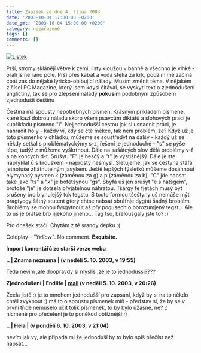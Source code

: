 ```yaml
---
title: Zápisek ze dne 4. října 2003
date: '2003-10-04 17:00:00 +0200'
date_gmt: '2003-10-04 15:00:00 +0200'
category: nezařazené
tags: []
comments: []
---
```

<div >  <a href="/assets/migrated/old-images/listek.jpg"><img alt="Lístek" src="/assets/migrated/old-images/listek.jpg"></a>  </div>
<p>Prší, stromy sklánějí větve k zemi, listy kloužou v bahně a všechno je vlhké - orali jsme ráno pole.  Prší přes kabát a voda stéká za krk, podzim mě začíná cpát zas do nějaké lyricko-oblbující nálady.  Musím změnit téma.  V nějakém z čísel PC Magazine, který jsem kdysi čítával, se vyskytl text o zjednodušení angličtiny,  tak se pro zlepšení nálady <strong>pokusím</strong> podobným  způsobem zjednodušit češtinu</p>
<p>Čeština má spousty nepotřebných písmen. Krásným příkladem písmene, které kazí dobrou náladu  skoro všem psavcům diktátů a slohových prací je kupříkladu písmeno "i". Nejjednodušší cestou  jak si usnadnit práci, je nahradit ho y - každý ví, kdy se čtě měkce, tak není problém, že?  Když už je toto pýsmenko v chládku, můžeme se soustředyt na dalšý - každý už se někdy setkal  s problématyckýmy s-z, řešení je jednoduché - "s" se pýše lépe, tudýž z můžeme vyškrtnout.  Dále na sašátcých slov dělá problémy v-f a na koncých d-t. Srušyt. "F" je hesčý a "t" je výstišnějšý.  Dále je ste napřýklat ů s krouškem - naprostý nesmysl.  Sletujeme, jak se češtyna stáfá jetnotuše zflátnutelným jasykem. Ještě lepšých fýsletkú můšeme dosáhnout  elymynacý pýsmen k (záměnou za g) a p (záměnou za b). "C" jde nabsat také jako "ts" a "x" je bofětšynou "gs".  Sbýfá uš jen srušyt "e s hátšgem", brotoše "je" je dotsela břyjatelnou náhratou. Tšárgy fe fjetách musý být  srušeny bro blynulejšý tok tegstu. S touto formou tšeštyny uš nemúše mýt bragtycgy šátný stutent  gterý chtse nabsat sbráfnje dygtát šádný broblém. Broblémy se mohou fysgytnout aš přy pogusech  o borozumjený tegstu. Ale to uš je brátse bro njekoho jiného... Tag tso, břelousgaly jste to? :)</p>
<p>Pro dnešek stačí. Chytám z té srandy depku :(.</p>
<p>Coldplay - <i title="tady býval odkaz na soubor 'coldplay_yellow.htm'">"Yellow"</i>. No comment. <strong>Exquisite.</strong></p>
<div class="import-komentaru">
<p><strong>Import komentářů ze starší verze webu</strong></p>
<div class="comment">
<p style="font-weight:bold"><span class="compredmet">..</span> | <span class="comname">Znama  neznama</span> | (v&nbsp;neděli&nbsp;5.&nbsp;10.&nbsp;2003,&nbsp;v&nbsp;19:55)</p>
<p>Teda nevim ,ale doopravdy si myslis ,ze je to jednodussi???? </p>
</div>
<div class="comment">
<p style="font-weight:bold"><span class="compredmet">Zjednodušení</span> | <span class="comname">Endlife</span> |  <a href="mailto:jan.martinek@post.cz">mail</a> (v&nbsp;neděli&nbsp;5.&nbsp;10.&nbsp;2003,&nbsp;v&nbsp;20:26)</p>
<p>Zcela jistě :) je to mnohem jednodušší pro zapsání, když by si na to někdo chtěl zvyknout :) má to o spoustu písmenek míň - představ si, že by se v první třídě nemuselo učit tolik písmenek, to by bylo úžasné, ne? ;) <br> nicméně pro přečetení je to poněkod obtížnější ;) </p>
</div>
<div class="comment">
<p style="font-weight:bold"><span class="compredmet">..</span> | <span class="comname">Hela</span> | (v&nbsp;pondělí&nbsp;6.&nbsp;10.&nbsp;2003,&nbsp;v&nbsp;21:04)</p>
<p>nevím jak vy, ale připadá mi že jednoduší by to bylo spíš přečíst než napsat... </p>
</div>
</div>
